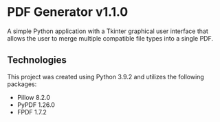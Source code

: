 # PDF Generator v1.1.0
A simple Python application with a Tkinter graphical user interface that allows the user to merge multiple compatible file types into a single PDF. 

## Technologies
This project was created using Python 3.9.2 and utilizes the following packages:
* Pillow 8.2.0
* PyPDF 1.26.0
* FPDF 1.7.2
